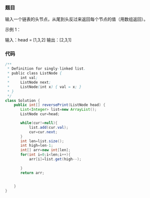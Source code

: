 ### 题目

输入一个链表的头节点，从尾到头反过来返回每个节点的值（用数组返回）。

 

示例 1：

输入：head = [1,3,2]
输出：[2,3,1]



### 代码

```java
/**
 * Definition for singly-linked list.
 * public class ListNode {
 *     int val;
 *     ListNode next;
 *     ListNode(int x) { val = x; }
 * }
 */
class Solution {
    public int[] reversePrint(ListNode head) {
       List<Integer> list=new ArrayList();
       ListNode cur=head;

       while(cur!=null){
           list.add(cur.val);
           cur=cur.next;
       } 
       int len=list.size();
       int high=len-1;
       int[] arr=new int[len];
       for(int i=0;i<len;i++){
           arr[i]=list.get(high--);
           
       }
       return arr;
           
       
    }
}

```



